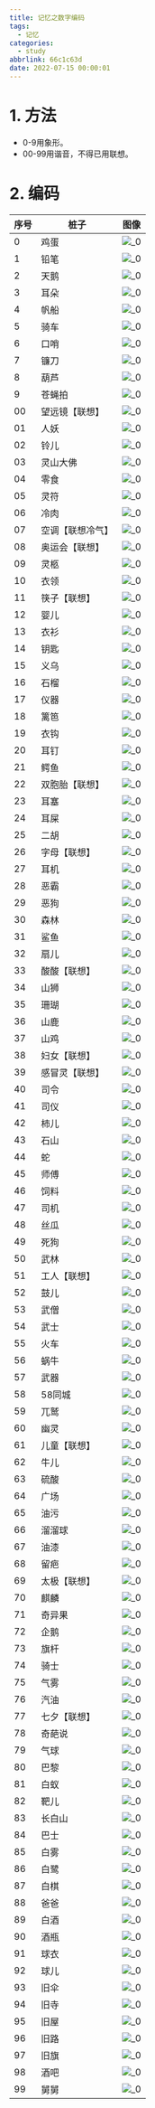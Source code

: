 ```yaml
---
title: 记忆之数字编码
tags:
  - 记忆
categories:
  - study
abbrlink: 66c1c63d
date: 2022-07-15 00:00:01
---
```


# 1. 方法

+ 0-9用象形。
+ 00-99用谐音，不得已用联想。

<!-- more -->

# 2. 编码

| 序号 | 桩子 | 图像 |
| ---- | ------ | -------------------------------- |
| 0    | 鸡蛋 | ![_0](%E8%AE%B0%E5%BF%86%E4%B9%8B%E6%95%B0%E5%AD%97%E7%BC%96%E7%A0%81/a0.jpg) |
| 1    | 铅笔 | ![_0](%E8%AE%B0%E5%BF%86%E4%B9%8B%E6%95%B0%E5%AD%97%E7%BC%96%E7%A0%81/a1.jpg) |
| 2    | 天鹅 | ![_0](%E8%AE%B0%E5%BF%86%E4%B9%8B%E6%95%B0%E5%AD%97%E7%BC%96%E7%A0%81/a2.jpg) |
| 3    | 耳朵 | ![_0](%E8%AE%B0%E5%BF%86%E4%B9%8B%E6%95%B0%E5%AD%97%E7%BC%96%E7%A0%81/a3.jpg) |
| 4    | 帆船 | ![_0](%E8%AE%B0%E5%BF%86%E4%B9%8B%E6%95%B0%E5%AD%97%E7%BC%96%E7%A0%81/a4.jpg) |
| 5    | 骑车 | ![_0](%E8%AE%B0%E5%BF%86%E4%B9%8B%E6%95%B0%E5%AD%97%E7%BC%96%E7%A0%81/a5.jpg) |
| 6    | 口哨 | ![_0](%E8%AE%B0%E5%BF%86%E4%B9%8B%E6%95%B0%E5%AD%97%E7%BC%96%E7%A0%81/a6.jpg) |
| 7    | 镰刀 | ![_0](%E8%AE%B0%E5%BF%86%E4%B9%8B%E6%95%B0%E5%AD%97%E7%BC%96%E7%A0%81/a7.jpg) |
| 8    | 葫芦 | ![_0](%E8%AE%B0%E5%BF%86%E4%B9%8B%E6%95%B0%E5%AD%97%E7%BC%96%E7%A0%81/a8.jpg) |
| 9    | 苍蝇拍 | ![_0](%E8%AE%B0%E5%BF%86%E4%B9%8B%E6%95%B0%E5%AD%97%E7%BC%96%E7%A0%81/a9.jpg) |
| 00    | 望远镜【联想】 | ![_0](%E8%AE%B0%E5%BF%86%E4%B9%8B%E6%95%B0%E5%AD%97%E7%BC%96%E7%A0%81/00.jpg) |
| 01    | 人妖 | ![_0](%E8%AE%B0%E5%BF%86%E4%B9%8B%E6%95%B0%E5%AD%97%E7%BC%96%E7%A0%81/01.jpg) |
| 02    | 铃儿 | ![_0](%E8%AE%B0%E5%BF%86%E4%B9%8B%E6%95%B0%E5%AD%97%E7%BC%96%E7%A0%81/02.jpg) |
| 03   | 灵山大佛 | ![_0](%E8%AE%B0%E5%BF%86%E4%B9%8B%E6%95%B0%E5%AD%97%E7%BC%96%E7%A0%81/03.jpg) |
| 04   | 零食 | ![_0](%E8%AE%B0%E5%BF%86%E4%B9%8B%E6%95%B0%E5%AD%97%E7%BC%96%E7%A0%81/04.jpg) |
| 05   | 灵符 | ![_0](%E8%AE%B0%E5%BF%86%E4%B9%8B%E6%95%B0%E5%AD%97%E7%BC%96%E7%A0%81/05.jpg) |
| 06   | 冷肉 | ![_0](%E8%AE%B0%E5%BF%86%E4%B9%8B%E6%95%B0%E5%AD%97%E7%BC%96%E7%A0%81/06.jpg) |
| 07   | 空调【联想冷气】 | ![_0](%E8%AE%B0%E5%BF%86%E4%B9%8B%E6%95%B0%E5%AD%97%E7%BC%96%E7%A0%81/07.jpg) |
| 08   | 奥运会【联想】 | ![_0](%E8%AE%B0%E5%BF%86%E4%B9%8B%E6%95%B0%E5%AD%97%E7%BC%96%E7%A0%81/08.jpg) |
| 09   | 灵柩 | ![_0](%E8%AE%B0%E5%BF%86%E4%B9%8B%E6%95%B0%E5%AD%97%E7%BC%96%E7%A0%81/09.jpg) |
| 10   | 衣领 | ![_0](%E8%AE%B0%E5%BF%86%E4%B9%8B%E6%95%B0%E5%AD%97%E7%BC%96%E7%A0%81/10.jpg) |
| 11   | 筷子【联想】 | ![_0](%E8%AE%B0%E5%BF%86%E4%B9%8B%E6%95%B0%E5%AD%97%E7%BC%96%E7%A0%81/11.jpg) |
| 12   | 婴儿 | ![_0](%E8%AE%B0%E5%BF%86%E4%B9%8B%E6%95%B0%E5%AD%97%E7%BC%96%E7%A0%81/12.jpg) |
| 13   | 衣衫 | ![_0](%E8%AE%B0%E5%BF%86%E4%B9%8B%E6%95%B0%E5%AD%97%E7%BC%96%E7%A0%81/13.jpg) |
| 14   | 钥匙 | ![_0](%E8%AE%B0%E5%BF%86%E4%B9%8B%E6%95%B0%E5%AD%97%E7%BC%96%E7%A0%81/14.jpg) |
| 15   | 义乌 | ![_0](%E8%AE%B0%E5%BF%86%E4%B9%8B%E6%95%B0%E5%AD%97%E7%BC%96%E7%A0%81/15.jpg) |
| 16   | 石榴 | ![_0](%E8%AE%B0%E5%BF%86%E4%B9%8B%E6%95%B0%E5%AD%97%E7%BC%96%E7%A0%81/16.jpg) |
| 17   | 仪器 | ![_0](%E8%AE%B0%E5%BF%86%E4%B9%8B%E6%95%B0%E5%AD%97%E7%BC%96%E7%A0%81/17.jpg) |
| 18   | 篱笆 | ![_0](%E8%AE%B0%E5%BF%86%E4%B9%8B%E6%95%B0%E5%AD%97%E7%BC%96%E7%A0%81/18.jpg) |
| 19   | 衣钩 | ![_0](%E8%AE%B0%E5%BF%86%E4%B9%8B%E6%95%B0%E5%AD%97%E7%BC%96%E7%A0%81/19.jpg) |
| 20   | 耳钉 | ![_0](%E8%AE%B0%E5%BF%86%E4%B9%8B%E6%95%B0%E5%AD%97%E7%BC%96%E7%A0%81/20.jpg) |
| 21   | 鳄鱼 | ![_0](%E8%AE%B0%E5%BF%86%E4%B9%8B%E6%95%B0%E5%AD%97%E7%BC%96%E7%A0%81/21.jpg) |
| 22   | 双胞胎【联想】 | ![_0](%E8%AE%B0%E5%BF%86%E4%B9%8B%E6%95%B0%E5%AD%97%E7%BC%96%E7%A0%81/22.jpg) |
| 23   | 耳塞 | ![_0](%E8%AE%B0%E5%BF%86%E4%B9%8B%E6%95%B0%E5%AD%97%E7%BC%96%E7%A0%81/23.jpg) |
| 24   | 耳屎 | ![_0](%E8%AE%B0%E5%BF%86%E4%B9%8B%E6%95%B0%E5%AD%97%E7%BC%96%E7%A0%81/24.jpg) |
| 25   | 二胡 | ![_0](%E8%AE%B0%E5%BF%86%E4%B9%8B%E6%95%B0%E5%AD%97%E7%BC%96%E7%A0%81/25.jpg) |
| 26   | 字母【联想】 | ![_0](%E8%AE%B0%E5%BF%86%E4%B9%8B%E6%95%B0%E5%AD%97%E7%BC%96%E7%A0%81/26.jpg) |
| 27   | 耳机 | ![_0](%E8%AE%B0%E5%BF%86%E4%B9%8B%E6%95%B0%E5%AD%97%E7%BC%96%E7%A0%81/27.jpg) |
| 28   | 恶霸 | ![_0](%E8%AE%B0%E5%BF%86%E4%B9%8B%E6%95%B0%E5%AD%97%E7%BC%96%E7%A0%81/28.jpg) |
| 29   | 恶狗 | ![_0](%E8%AE%B0%E5%BF%86%E4%B9%8B%E6%95%B0%E5%AD%97%E7%BC%96%E7%A0%81/29.jpg) |
| 30   | 森林 | ![_0](%E8%AE%B0%E5%BF%86%E4%B9%8B%E6%95%B0%E5%AD%97%E7%BC%96%E7%A0%81/30.jpg) |
| 31   | 鲨鱼 | ![_0](%E8%AE%B0%E5%BF%86%E4%B9%8B%E6%95%B0%E5%AD%97%E7%BC%96%E7%A0%81/31.jpg) |
| 32   | 扇儿 | ![_0](%E8%AE%B0%E5%BF%86%E4%B9%8B%E6%95%B0%E5%AD%97%E7%BC%96%E7%A0%81/32.jpg) |
| 33   | 酸酸【联想】 | ![_0](%E8%AE%B0%E5%BF%86%E4%B9%8B%E6%95%B0%E5%AD%97%E7%BC%96%E7%A0%81/33.jpg) |
| 34   | 山狮 | ![_0](%E8%AE%B0%E5%BF%86%E4%B9%8B%E6%95%B0%E5%AD%97%E7%BC%96%E7%A0%81/34.jpg) |
| 35   | 珊瑚 | ![_0](%E8%AE%B0%E5%BF%86%E4%B9%8B%E6%95%B0%E5%AD%97%E7%BC%96%E7%A0%81/35.jpg) |
| 36   | 山鹿 | ![_0](%E8%AE%B0%E5%BF%86%E4%B9%8B%E6%95%B0%E5%AD%97%E7%BC%96%E7%A0%81/36.jpg) |
| 37   | 山鸡 | ![_0](%E8%AE%B0%E5%BF%86%E4%B9%8B%E6%95%B0%E5%AD%97%E7%BC%96%E7%A0%81/37.jpg) |
| 38   | 妇女【联想】 | ![_0](%E8%AE%B0%E5%BF%86%E4%B9%8B%E6%95%B0%E5%AD%97%E7%BC%96%E7%A0%81/38.jpg) |
| 39   | 感冒灵【联想】 | ![_0](%E8%AE%B0%E5%BF%86%E4%B9%8B%E6%95%B0%E5%AD%97%E7%BC%96%E7%A0%81/39.jpg) |
| 40   | 司令 | ![_0](%E8%AE%B0%E5%BF%86%E4%B9%8B%E6%95%B0%E5%AD%97%E7%BC%96%E7%A0%81/40.jpg) |
| 41   | 司仪 | ![_0](%E8%AE%B0%E5%BF%86%E4%B9%8B%E6%95%B0%E5%AD%97%E7%BC%96%E7%A0%81/41.jpg) |
| 42   | 柿儿 | ![_0](%E8%AE%B0%E5%BF%86%E4%B9%8B%E6%95%B0%E5%AD%97%E7%BC%96%E7%A0%81/42.jpg) |
| 43   | 石山 | ![_0](%E8%AE%B0%E5%BF%86%E4%B9%8B%E6%95%B0%E5%AD%97%E7%BC%96%E7%A0%81/43.jpg) |
| 44   | 蛇 | ![_0](%E8%AE%B0%E5%BF%86%E4%B9%8B%E6%95%B0%E5%AD%97%E7%BC%96%E7%A0%81/44.jpg) |
| 45   | 师傅 | ![_0](%E8%AE%B0%E5%BF%86%E4%B9%8B%E6%95%B0%E5%AD%97%E7%BC%96%E7%A0%81/45.jpg) |
| 46   | 饲料 | ![_0](%E8%AE%B0%E5%BF%86%E4%B9%8B%E6%95%B0%E5%AD%97%E7%BC%96%E7%A0%81/46.jpg) |
| 47   | 司机 | ![_0](%E8%AE%B0%E5%BF%86%E4%B9%8B%E6%95%B0%E5%AD%97%E7%BC%96%E7%A0%81/47.jpg) |
| 48   | 丝瓜 | ![_0](%E8%AE%B0%E5%BF%86%E4%B9%8B%E6%95%B0%E5%AD%97%E7%BC%96%E7%A0%81/48.jpg) |
| 49   | 死狗 | ![_0](%E8%AE%B0%E5%BF%86%E4%B9%8B%E6%95%B0%E5%AD%97%E7%BC%96%E7%A0%81/49.jpg) |
| 50   | 武林 | ![_0](%E8%AE%B0%E5%BF%86%E4%B9%8B%E6%95%B0%E5%AD%97%E7%BC%96%E7%A0%81/50.jpg) |
| 51   | 工人【联想】 | ![_0](%E8%AE%B0%E5%BF%86%E4%B9%8B%E6%95%B0%E5%AD%97%E7%BC%96%E7%A0%81/51.jpg) |
| 52   | 鼓儿 | ![_0](%E8%AE%B0%E5%BF%86%E4%B9%8B%E6%95%B0%E5%AD%97%E7%BC%96%E7%A0%81/52.jpg) |
| 53   | 武僧 | ![_0](%E8%AE%B0%E5%BF%86%E4%B9%8B%E6%95%B0%E5%AD%97%E7%BC%96%E7%A0%81/53.jpg) |
| 54   | 武士 | ![_0](%E8%AE%B0%E5%BF%86%E4%B9%8B%E6%95%B0%E5%AD%97%E7%BC%96%E7%A0%81/54.jpg) |
| 55   | 火车 | ![_0](%E8%AE%B0%E5%BF%86%E4%B9%8B%E6%95%B0%E5%AD%97%E7%BC%96%E7%A0%81/55.jpg) |
| 56   | 蜗牛 | ![_0](%E8%AE%B0%E5%BF%86%E4%B9%8B%E6%95%B0%E5%AD%97%E7%BC%96%E7%A0%81/56.jpg) |
| 57   | 武器 | ![_0](%E8%AE%B0%E5%BF%86%E4%B9%8B%E6%95%B0%E5%AD%97%E7%BC%96%E7%A0%81/57.jpg) |
| 58   | 58同城 | ![_0](%E8%AE%B0%E5%BF%86%E4%B9%8B%E6%95%B0%E5%AD%97%E7%BC%96%E7%A0%81/58.jpg) |
| 59   | 兀鹫 | ![_0](%E8%AE%B0%E5%BF%86%E4%B9%8B%E6%95%B0%E5%AD%97%E7%BC%96%E7%A0%81/59.jpg) |
| 60   | 幽灵 | ![_0](%E8%AE%B0%E5%BF%86%E4%B9%8B%E6%95%B0%E5%AD%97%E7%BC%96%E7%A0%81/60.jpg) |
| 61   | 儿童【联想】 | ![_0](%E8%AE%B0%E5%BF%86%E4%B9%8B%E6%95%B0%E5%AD%97%E7%BC%96%E7%A0%81/61.jpg) |
| 62   | 牛儿 | ![_0](%E8%AE%B0%E5%BF%86%E4%B9%8B%E6%95%B0%E5%AD%97%E7%BC%96%E7%A0%81/62.jpg) |
| 63   | 硫酸 | ![_0](%E8%AE%B0%E5%BF%86%E4%B9%8B%E6%95%B0%E5%AD%97%E7%BC%96%E7%A0%81/63.jpg) |
| 64   | 广场 | ![_0](%E8%AE%B0%E5%BF%86%E4%B9%8B%E6%95%B0%E5%AD%97%E7%BC%96%E7%A0%81/64.jpg) |
| 65   | 油污 | ![_0](%E8%AE%B0%E5%BF%86%E4%B9%8B%E6%95%B0%E5%AD%97%E7%BC%96%E7%A0%81/65.jpg) |
| 66   | 溜溜球 | ![_0](%E8%AE%B0%E5%BF%86%E4%B9%8B%E6%95%B0%E5%AD%97%E7%BC%96%E7%A0%81/66.jpg) |
| 67   | 油漆 | ![_0](%E8%AE%B0%E5%BF%86%E4%B9%8B%E6%95%B0%E5%AD%97%E7%BC%96%E7%A0%81/67.jpg) |
| 68   | 留疤 | ![_0](%E8%AE%B0%E5%BF%86%E4%B9%8B%E6%95%B0%E5%AD%97%E7%BC%96%E7%A0%81/68.jpg) |
| 69   | 太极【联想】 | ![_0](%E8%AE%B0%E5%BF%86%E4%B9%8B%E6%95%B0%E5%AD%97%E7%BC%96%E7%A0%81/69.jpg) |
| 70   | 麒麟 | ![_0](%E8%AE%B0%E5%BF%86%E4%B9%8B%E6%95%B0%E5%AD%97%E7%BC%96%E7%A0%81/70.jpg) |
| 71   | 奇异果 | ![_0](%E8%AE%B0%E5%BF%86%E4%B9%8B%E6%95%B0%E5%AD%97%E7%BC%96%E7%A0%81/71.jpg) |
| 72   | 企鹅 | ![_0](%E8%AE%B0%E5%BF%86%E4%B9%8B%E6%95%B0%E5%AD%97%E7%BC%96%E7%A0%81/72.jpg) |
| 73   | 旗杆 | ![_0](%E8%AE%B0%E5%BF%86%E4%B9%8B%E6%95%B0%E5%AD%97%E7%BC%96%E7%A0%81/73.jpg) |
| 74   | 骑士 | ![_0](%E8%AE%B0%E5%BF%86%E4%B9%8B%E6%95%B0%E5%AD%97%E7%BC%96%E7%A0%81/74.jpg) |
| 75   | 气雾 | ![_0](%E8%AE%B0%E5%BF%86%E4%B9%8B%E6%95%B0%E5%AD%97%E7%BC%96%E7%A0%81/75.jpg) |
| 76   | 汽油 | ![_0](%E8%AE%B0%E5%BF%86%E4%B9%8B%E6%95%B0%E5%AD%97%E7%BC%96%E7%A0%81/76.jpg) |
| 77   | 七夕【联想】 | ![_0](%E8%AE%B0%E5%BF%86%E4%B9%8B%E6%95%B0%E5%AD%97%E7%BC%96%E7%A0%81/77.jpg) |
| 78   | 奇葩说 | ![_0](%E8%AE%B0%E5%BF%86%E4%B9%8B%E6%95%B0%E5%AD%97%E7%BC%96%E7%A0%81/78.jpg) |
| 79   | 气球 | ![_0](%E8%AE%B0%E5%BF%86%E4%B9%8B%E6%95%B0%E5%AD%97%E7%BC%96%E7%A0%81/79.jpg) |
| 80   | 巴黎 | ![_0](%E8%AE%B0%E5%BF%86%E4%B9%8B%E6%95%B0%E5%AD%97%E7%BC%96%E7%A0%81/80.jpg) |
| 81   | 白蚁 | ![_0](%E8%AE%B0%E5%BF%86%E4%B9%8B%E6%95%B0%E5%AD%97%E7%BC%96%E7%A0%81/81.jpg) |
| 82   | 靶儿 | ![_0](%E8%AE%B0%E5%BF%86%E4%B9%8B%E6%95%B0%E5%AD%97%E7%BC%96%E7%A0%81/82.jpg) |
| 83   | 长白山 | ![_0](%E8%AE%B0%E5%BF%86%E4%B9%8B%E6%95%B0%E5%AD%97%E7%BC%96%E7%A0%81/83.jpg) |
| 84   | 巴士 | ![_0](%E8%AE%B0%E5%BF%86%E4%B9%8B%E6%95%B0%E5%AD%97%E7%BC%96%E7%A0%81/84.jpg) |
| 85   | 白雾 | ![_0](%E8%AE%B0%E5%BF%86%E4%B9%8B%E6%95%B0%E5%AD%97%E7%BC%96%E7%A0%81/85.jpg) |
| 86   | 白鹭 | ![_0](%E8%AE%B0%E5%BF%86%E4%B9%8B%E6%95%B0%E5%AD%97%E7%BC%96%E7%A0%81/86.jpg) |
| 87   | 白棋 | ![_0](%E8%AE%B0%E5%BF%86%E4%B9%8B%E6%95%B0%E5%AD%97%E7%BC%96%E7%A0%81/87.jpg) |
| 88   | 爸爸 | ![_0](%E8%AE%B0%E5%BF%86%E4%B9%8B%E6%95%B0%E5%AD%97%E7%BC%96%E7%A0%81/88.jpg) |
| 89   | 白酒 | ![_0](%E8%AE%B0%E5%BF%86%E4%B9%8B%E6%95%B0%E5%AD%97%E7%BC%96%E7%A0%81/89.jpg) |
| 90   | 酒瓶 | ![_0](%E8%AE%B0%E5%BF%86%E4%B9%8B%E6%95%B0%E5%AD%97%E7%BC%96%E7%A0%81/90.jpg) |
| 91   | 球衣 | ![_0](%E8%AE%B0%E5%BF%86%E4%B9%8B%E6%95%B0%E5%AD%97%E7%BC%96%E7%A0%81/91.jpg) |
| 92   | 球儿 | ![_0](%E8%AE%B0%E5%BF%86%E4%B9%8B%E6%95%B0%E5%AD%97%E7%BC%96%E7%A0%81/92.jpg) |
| 93   | 旧伞 | ![_0](%E8%AE%B0%E5%BF%86%E4%B9%8B%E6%95%B0%E5%AD%97%E7%BC%96%E7%A0%81/93.jpg) |
| 94   | 旧寺 | ![_0](%E8%AE%B0%E5%BF%86%E4%B9%8B%E6%95%B0%E5%AD%97%E7%BC%96%E7%A0%81/94.jpg) |
| 95   | 旧屋 | ![_0](%E8%AE%B0%E5%BF%86%E4%B9%8B%E6%95%B0%E5%AD%97%E7%BC%96%E7%A0%81/95.jpg) |
| 96   | 旧路 | ![_0](%E8%AE%B0%E5%BF%86%E4%B9%8B%E6%95%B0%E5%AD%97%E7%BC%96%E7%A0%81/96.jpg) |
| 97   | 旧旗 | ![_0](%E8%AE%B0%E5%BF%86%E4%B9%8B%E6%95%B0%E5%AD%97%E7%BC%96%E7%A0%81/97.jpg) |
| 98   | 酒吧 | ![_0](%E8%AE%B0%E5%BF%86%E4%B9%8B%E6%95%B0%E5%AD%97%E7%BC%96%E7%A0%81/98.jpg) |
| 99   | 舅舅 | ![_0](%E8%AE%B0%E5%BF%86%E4%B9%8B%E6%95%B0%E5%AD%97%E7%BC%96%E7%A0%81/99.jpg) |





